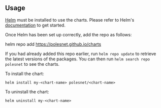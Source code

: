 ## Usage

[Helm](https://helm.sh) must be installed to use the charts.  Please refer to
Helm's [documentation](https://helm.sh/docs) to get started.

Once Helm has been set up correctly, add the repo as follows:

helm repo add <alias> https://polesnet.github.io/charts

If you had already added this repo earlier, run `helm repo update` to retrieve
the latest versions of the packages.  You can then run `helm search repo
polesnet` to see the charts.

To install the <chart-name> chart:

    helm install my-<chart-name> polesnet/<chart-name>

To uninstall the chart:

    helm uninstall my-<chart-name>